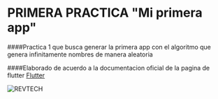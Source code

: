 # PRIMERA PRACTICA "Mi primera app"

####Practica 1 que busca generar la primera app con el algoritmo que genera infinitamente nombres de manera aleatoria

####Elaborado de acuerdo a la documentacion oficial de la pagina de flutter [Flutter](https://esflutter.dev/docs/get-started/codelab "Heading link")

![REVTECH](https://user-images.githubusercontent.com/68364639/161413528-6fbace0d-c9e5-41bb-94d4-544f36f8d1f4.png)
